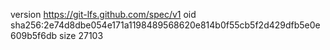 version https://git-lfs.github.com/spec/v1
oid sha256:2e74d8dbe054e171a1198489568620e814b0f55cb5f2d429dfb5e0e609b5f6db
size 27103
